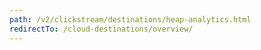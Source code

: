 ```yaml
---
path: /v2/clickstream/destinations/heap-analytics.html
redirectTo: /cloud-destinations/overview/
---
```

